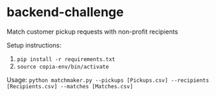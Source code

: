 # backend-challenge
Match customer pickup requests with non-profit recipients

Setup instructions:
  1. `pip install -r requirements.txt`
  2. `source copia-env/bin/activate`

Usage:
`python matchmaker.py --pickups [Pickups.csv] --recipients [Recipients.csv] --matches [Matches.csv]`


